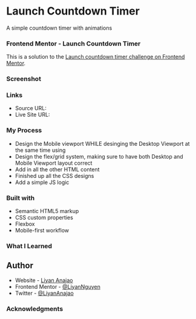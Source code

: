# Launch Countdown Timer
A simple countdown timer with animations

### Frontend Mentor - Launch Countdown Timer
This is a solution to the [Launch countdown timer challenge on Frontend Mentor](https://www.frontendmentor.io/challenges/launch-countdown-timer-N0XkGfyz-).

### Screenshot


### Links
- Source URL: 
- Live Site URL: 

### My Process
- Design the Mobile viewport WHILE desinging the Desktop Viewport at the same time using
- Design the flex/grid system, making sure to have both Desktop and Mobile Viewport layout correct
- Add in all the other HTML content
- Finished up all the CSS designs
- Add a simple JS logic

### Built with
- Semantic HTML5 markup
- CSS custom properties
- Flexbox
- Mobile-first workflow

### What I Learned


## Author
- Website - [Liyan Anajao](https://liyannguyen.github.io/Portfolio)
- Frontend Mentor - [@LiyanNguyen](https://frontendmentor.io/profile/LiyanNguyen)
- Twitter - [@LiyanAnajao](https://twitter.com/LiyanAnajao)

### Acknowledgments
